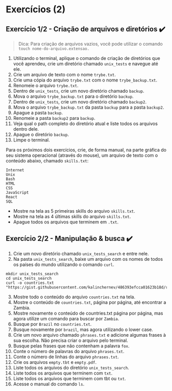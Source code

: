 # Exercícios (2)
## Exercício 1/2 - Criação de arquivos e diretórios :heavy_check_mark:

> Dica: Para criação de arquivos vazios, você pode utilizar o comando ```touch nome-do-arquivo.extensao.```

1. Utilizando o terminal, aplique o comando de criação de diretórios que você aprendeu, crie um diretório chamado ```unix_tests``` e navegue até ele.
2. Crie um arquivo de texto com o nome ```trybe.txt```.
3. Crie uma cópia do arquivo ```trybe.txt``` com o nome ```trybe_backup.txt```.
4. Renomeie o arquivo ```trybe.txt```.
5. Dentro de ```unix_tests```, crie um novo diretório chamado ```backup```.
6. Mova o arquivo ```trybe_backup.txt``` para o diretório ```backup```.
7. Dentro de ```unix_tests```, crie um novo diretório chamado ```backup2```.
8. Mova o arquivo ```trybe_backup.txt``` da pasta ```backup``` para a pasta ```backup2```.
9. Apague a pasta ```backup```.
10. Renomeie a pasta ```backup2``` para ```backup```.
11. Veja qual o path completo do diretório atual e liste todos os arquivos dentro dele.
12. Apague o diretório ```backup```.
13. Limpe o terminal.

Para os próximos dois exercícios, crie, de forma manual, na parte gráfica do seu sistema operacional (através do mouse), um arquivo de texto com o conteúdo abaixo, chamado ```skills.txt```:
```
Internet
Unix
Bash
HTML
CSS
JavaScript
React
SQL
```
- Mostre na tela as 5 primeiras skills do arquivo ```skills.txt```.
- Mostre na tela as 4 últimas skills do arquivo ```skills.txt```.
- Apague todos os arquivos que terminem em ```.txt```.


## Exercício 2/2 - Manipulação & busca :heavy_check_mark:
1. Crie um novo diretório chamado ```unix_tests_search``` e entre nele. 
2. Na pasta ```unix_tests_search```, baixe um arquivo com os nomes de todos os países do mundo utilizando o comando ```curl```.

```
mkdir unix_tests_search
cd unix_tests_search
curl -o countries.txt "https://gist.githubusercontent.com/kalinchernev/486393efcca01623b18d/raw/daa24c9fea66afb7d68f8d69f0c4b8eeb9406e83/countries"
```

3. Mostre todo o conteúdo do arquivo ```countries.txt``` na tela.
4. Mostre o conteúdo de ```countries.txt```, página por página, até encontrar a Zambia.
5. Mostre novamente o conteúdo de countries.txt página por página, mas agora utilize um comando para buscar por ```Zambia```.
6. Busque por ```Brazil``` no ```countries.txt```.
7. Busque novamente por ```brazil```, mas agora utilizando o lower case.
8. Crie um novo arquivo chamado ```phrases.txt``` e adicione algumas frases à sua escolha. Não precisa criar o arquivo pelo terminal.
9. Busque pelas frases que não contenham a palavra ```fox```.
10. Conte o número de palavras do arquivo ```phrases.txt```.
11. Conte o número de linhas do arquivo ```phrases.txt```.
12. Crie os arquivos ```empty.tbt``` e ```empty.pdf```.
13. Liste todos os arquivos do diretório ```unix_tests_search```.
14. Liste todos os arquivos que terminem com ```txt```.
15. Liste todos os arquivos que terminem com tbt ou ```txt```.
16. Acesse o manual do comando ```ls```.
